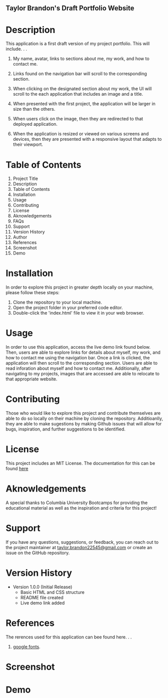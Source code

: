 ## Taylor Brandon's Draft Portfolio Website

# Description
This application is a first draft version of my project portfolio. This will include. . .

1. My name, avatar, links to sections about me, my work, and how to contact me.

2. Links found on the navigation bar will scroll to the corresponding section. 

3. When clicking on the designated section about my work, the UI will scroll to the each application that includes an image and a title.

4. When presented with the first project, the application will be larger in size than the others. 

5. When users click on the image, then they are redirected to that deployed application.

6. When the application is resized or viewed on various screens and devices, then they are presented with a responsive layout that adapts to their viewport.

# Table of Contents

1. Project Title
2. Description
3. Table of Contents
4. Installation
5. Usage
6. Contributing
7. License
8. Aknowledgements
9. FAQs
10. Support
11. Version History
12. Author
13. References
14. Screenshot
15. Demo

# Installation
In order to explore this project in greater depth locally on your machine, please follow these steps:

1. Clone the repository to your local machine.
2. Open the project folder in your preferred code editor.
3. Double-click the 'index.html' file to view it in your web browser.


# Usage
In order to use this application, access the live demo link found below. Then, users are able to explore links for details about myself, my work, and how to contact me using the navigation bar. Once a link is clicked, the application will then scroll to the corresponding section. Users are able to read inforation about myself and how to contact me. Additionally, after navigating to my projects, images that are accessed are able to relocate to that appropriate website. 

# Contributing
Those who would like to explore this project and contribute themselves are able to do so locally on their machine by cloning the repository. Additioanlly, they are able to make sugestions by making Github issues that will allow for bugs, inspiration, and further suggestions to be identified. 

# License
This project includes an MIT License. The documentation for this can be found [here](https://github.com/Taylor-Brandon)

# Aknowledgements
A special thanks to Columbia University Bootcamps for providing the educational material as well as the inspiration and criteria for this project!

# Support
If you have any questions, suggestions, or feedback, you can reach out to the project maintainer at taylor.brandon22545@gmail.com or create an issue on the GitHub repository.

# Version History
* Version 1.0.0 (Initial Release)
    * Basic HTML and CSS structure    
    * README file created
    * Live demo link added

# References
The rerences used for this application can bee found here. . .

1. [google fonts](https://fonts.google.com/).


# Screenshot


# Demo
